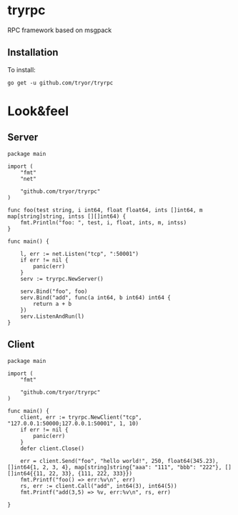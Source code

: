 # tryrpc
RPC  framework based on msgpack


## Installation
To install:

    go get -u github.com/tryor/tryrpc

# Look&feel

## Server

```golang
package main

import (
	"fmt"
	"net"

	"github.com/tryor/tryrpc"
)

func foo(test string, i int64, float float64, ints []int64, m map[string]string, intss [][]int64) {
	fmt.Println("foo: ", test, i, float, ints, m, intss)
}

func main() {

	l, err := net.Listen("tcp", ":50001")
	if err != nil {
		panic(err)
	}
	serv := tryrpc.NewServer()

	serv.Bind("foo", foo)
	serv.Bind("add", func(a int64, b int64) int64 {
		return a + b
	})
	serv.ListenAndRun(l)
}
```

## Client

```golang
package main

import (
	"fmt"

	"github.com/tryor/tryrpc"
)

func main() {
	client, err := tryrpc.NewClient("tcp", "127.0.0.1:50000;127.0.0.1:50001", 1, 10)
	if err != nil {
		panic(err)
	}
	defer client.Close()

	err = client.Send("foo", "hello world!", 250, float64(345.23), []int64{1, 2, 3, 4}, map[string]string{"aaa": "111", "bbb": "222"}, [][]int64{{11, 22, 33}, {111, 222, 333}})
	fmt.Printf("foo() => err:%v\n", err)
	rs, err := client.Call("add", int64(3), int64(5))
	fmt.Printf("add(3,5) => %v, err:%v\n", rs, err)

}

```

